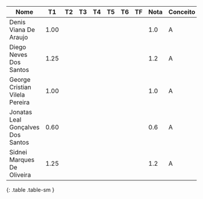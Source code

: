 | Nome                              | T1   | T2 | T3 | T4 | T5 | T6 | TF | Nota | Conceito |
|-----------------------------------|------|----|----|----|----|----|----|------|----------|
| Denis Viana De Araujo             | 1.00 |    |    |    |    |    |    | 1.0  | A        |
| Diego Neves Dos Santos            | 1.25 |    |    |    |    |    |    | 1.2  | A        |
| George Cristian Vilela Pereira    | 1.00 |    |    |    |    |    |    | 1.0  | A        |
| Jonatas Leal Gonçalves Dos Santos | 0.60 |    |    |    |    |    |    | 0.6  | A        |
| Sidnei Marques De Oliveira        | 1.25 |    |    |    |    |    |    | 1.2  | A        |
{: .table .table-sm }
